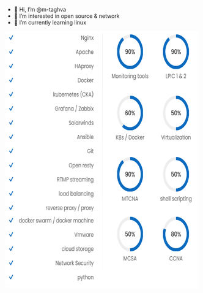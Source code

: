 - 👋 Hi, I’m @m-taghva
- 👀 I’m interested in open source & network
- 🌱 I’m currently learning linux


 <img src="my info2.png" width="671" height="671"/>
<!--- 
m-taghva/m-taghva is a ✨ special ✨ repository because its `README.md` (this file) appears on your GitHub profile.
You can click the Preview link to take a look at your changes.
--->
